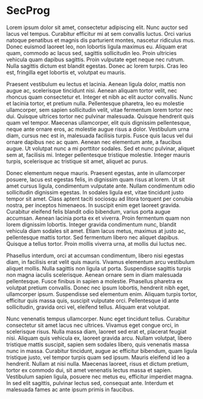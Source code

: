 # SecProg

Lorem ipsum dolor sit amet, consectetur adipiscing elit. Nunc auctor sed lacus vel tempus. Curabitur efficitur mi at sem convallis luctus. Orci varius natoque penatibus et magnis dis parturient montes, nascetur ridiculus mus. Donec euismod laoreet leo, non lobortis ligula maximus eu. Aliquam erat quam, commodo ac lacus sed, sagittis sollicitudin leo. Proin ultricies vehicula quam dapibus sagittis. Proin vulputate eget neque nec rutrum. Nulla sagittis dictum est blandit egestas. Donec ac lorem turpis. Cras leo est, fringilla eget lobortis et, volutpat eu mauris.

Praesent vestibulum eu lectus et lacinia. Aenean ligula dolor, mattis non augue ac, scelerisque tincidunt nisi. Aenean aliquam tortor velit, nec rhoncus quam consectetur et. Integer et nibh ac elit auctor convallis. Nunc et lacinia tortor, et pretium nulla. Pellentesque pharetra, leo eu molestie ullamcorper, sem sapien sollicitudin velit, vitae fermentum lorem tortor nec dui. Quisque ultrices tortor nec pulvinar malesuada. Quisque hendrerit quis quam vel tempor. Maecenas ullamcorper, elit quis dignissim pellentesque, neque ante ornare eros, ac molestie augue risus a dolor. Vestibulum urna diam, cursus nec est in, malesuada facilisis turpis. Fusce quis lacus vel dui ornare dapibus nec ac quam. Aenean nec elementum ante, a faucibus augue. Ut volutpat nunc a mi porttitor sodales. Sed et nunc pulvinar, aliquet sem at, facilisis mi. Integer pellentesque tristique molestie. Integer mauris turpis, scelerisque ac tristique sit amet, aliquet ac purus.

Donec elementum neque mauris. Praesent egestas, ante in ullamcorper posuere, lacus est egestas felis, in dignissim quam risus at lorem. Ut sit amet cursus ligula, condimentum vulputate ante. Nullam condimentum odio sollicitudin dignissim egestas. In sodales ligula est, vitae tincidunt justo tempor sit amet. Class aptent taciti sociosqu ad litora torquent per conubia nostra, per inceptos himenaeos. In suscipit enim eget laoreet gravida. Curabitur eleifend felis blandit odio bibendum, varius porta augue accumsan. Aenean lacinia porta ex et viverra. Proin fermentum quam non lorem dignissim lobortis. Integer gravida condimentum nunc, blandit vehicula diam sodales sit amet. Etiam lacus metus, maximus at justo ac, pellentesque mattis tortor. Sed fermentum libero nec aliquet dapibus. Quisque a tellus tortor. Proin mollis viverra urna, at mollis dui luctus nec.

Phasellus interdum, orci at accumsan condimentum, libero nisi egestas diam, in facilisis erat velit quis mauris. Vivamus elementum arcu vestibulum aliquet mollis. Nulla sagittis non ligula ut porta. Suspendisse sagittis turpis non magna iaculis scelerisque. Aenean ornare sem in diam malesuada pellentesque. Fusce finibus in sapien a molestie. Phasellus pharetra ex volutpat pretium convallis. Donec nec ipsum lobortis, hendrerit nibh eget, ullamcorper ipsum. Suspendisse sed elementum enim. Aliquam turpis tortor, efficitur quis massa quis, suscipit vulputate orci. Pellentesque id ante sollicitudin, gravida orci vel, eleifend tellus. Aliquam erat volutpat.

Nunc venenatis tempus ullamcorper. Nunc eget tincidunt tellus. Curabitur consectetur sit amet lacus nec ultrices. Vivamus eget congue orci, in scelerisque risus. Nulla massa diam, laoreet sed erat et, placerat feugiat nisi. Aliquam quis vehicula ex, laoreet gravida arcu. Nullam volutpat, libero tristique mattis suscipit, sapien sem sodales libero, quis venenatis massa nunc in massa. Curabitur tincidunt, augue ac efficitur bibendum, quam ligula tristique justo, vel tempor turpis quam sed ipsum. Mauris eleifend id leo a hendrerit. Nullam at nisi nulla. Maecenas laoreet, risus et dictum pretium, tortor ex commodo dui, sit amet venenatis lectus massa et sapien. Vestibulum sapien ligula, posuere nec metus eu, efficitur imperdiet magna. In sed elit sagittis, pulvinar lectus sed, consequat ante. Interdum et malesuada fames ac ante ipsum primis in faucibus.
